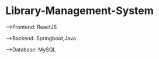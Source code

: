 # Library-Management-System 
-->Frontend: ReactJS


-->Backend: Springboot,Java


-->Database: MySQL
